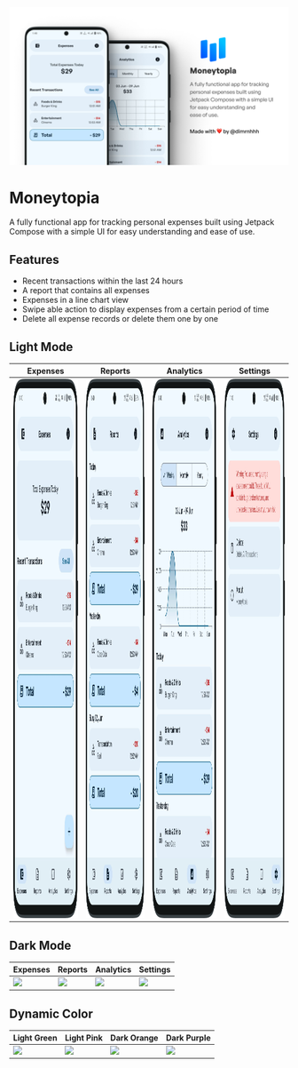 <img src="art/banner.png" alt="GtiHub Preview Card">

# Moneytopia
A fully functional app for tracking personal expenses built using Jetpack Compose with a simple UI for easy understanding and ease of use.

## Features
- Recent transactions within the last 24 hours
- A report that contains all expenses
- Expenses in a line chart view
- Swipe able action to display expenses from a certain period of time
- Delete all expense records or delete them one by one

## Light Mode
| Expenses                                          | Reports                                          | Analytics                                          | Settings                                          |
|---------------------------------------------------|--------------------------------------------------|----------------------------------------------------|---------------------------------------------------|
| <img src="art/1-light-expenses.png" height="971"> | <img src="art/2-light-reports.png" height="971"> | <img src="art/3-light-analytics.png" height="971"> | <img src="art/4-light-settings.png" height="971"> |

## Dark Mode
| Expenses                                                                                | Reports                                                                                | Analytics                                                                                | Settings                                                                                |
|-----------------------------------------------------------------------------------------|----------------------------------------------------------------------------------------|------------------------------------------------------------------------------------------|-----------------------------------------------------------------------------------------|
| ![](https://raw.githubusercontent.com/dimrnhhh/moneytopia/main/art/1-dark-expenses.png) | ![](https://raw.githubusercontent.com/dimrnhhh/moneytopia/main/art/2-dark-reports.png) | ![](https://raw.githubusercontent.com/dimrnhhh/moneytopia/main/art/3-dark-analytics.png) | ![](https://raw.githubusercontent.com/dimrnhhh/moneytopia/main/art/4-dark-settings.png) |

## Dynamic Color
| Light Green                                                                                            | Light Pink                                                                                              | Dark Orange                                                                                            | Dark Purple                                                                                            |
|--------------------------------------------------------------------------------------------------------|---------------------------------------------------------------------------------------------------------|--------------------------------------------------------------------------------------------------------|--------------------------------------------------------------------------------------------------------|
| ![](https://raw.githubusercontent.com/dimrnhhh/moneytopia/main/art/1-light-dynamic-color-expenses.png) | ![](https://raw.githubusercontent.com/dimrnhhh/moneytopia/main/art/2-light-dynamic-color-analytics.png) | ![](https://raw.githubusercontent.com/dimrnhhh/moneytopia/main/art/3-dark-dynamic-color-expenses.png?) | ![](https://raw.githubusercontent.com/dimrnhhh/moneytopia/main/art/4-dark-dynamic-color-analytics.png) |
